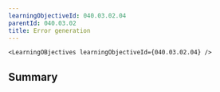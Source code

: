 ```yaml
---
learningObjectiveId: 040.03.02.04
parentId: 040.03.02
title: Error generation
---
```


```tsx eval
<LearningOBjectives learningObjectiveId={040.03.02.04} />
```

## Summary
